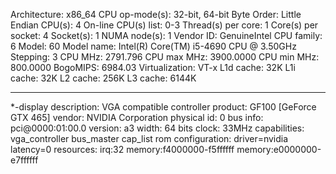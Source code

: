 Architecture:          x86_64
CPU op-mode(s):        32-bit, 64-bit
Byte Order:            Little Endian
CPU(s):                4
On-line CPU(s) list:   0-3
Thread(s) per core:    1
Core(s) per socket:    4
Socket(s):             1
NUMA node(s):          1
Vendor ID:             GenuineIntel
CPU family:            6
Model:                 60
Model name:            Intel(R) Core(TM) i5-4690 CPU @ 3.50GHz
Stepping:              3
CPU MHz:               2791.796
CPU max MHz:           3900.0000
CPU min MHz:           800.0000
BogoMIPS:              6984.03
Virtualization:        VT-x
L1d cache:             32K
L1i cache:             32K
L2 cache:              256K
L3 cache:              6144K




-------------------------------------
*-display
                description: VGA compatible controller
                product: GF100 [GeForce GTX 465]
                vendor: NVIDIA Corporation
                physical id: 0
                bus info: pci@0000:01:00.0
                version: a3
                width: 64 bits
                clock: 33MHz
                capabilities: vga_controller bus_master cap_list rom
                configuration: driver=nvidia latency=0
                resources: irq:32 memory:f4000000-f5ffffff memory:e0000000-e7ffffff 
